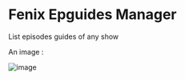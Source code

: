 # Fenix Epguides Manager

List episodes guides of any show

An image : 

![image](https://3.bp.blogspot.com/-hpYYV-8bjpg/WrfLmAeH0CI/AAAAAAAAAJA/G6vZfR21ImQU4ALeRDnofbwPAuhiQFPbQCLcBGAs/s1600/fenixepguidesmanager10.jpg)
